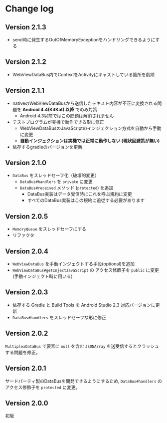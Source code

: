 # Change log

## Version 2.1.3
- send時に発生するOutOfMemoryExceptionをハンドリングできるようにする

## Version 2.1.2
- WebViewDataBus内でContextをActivityにキャストしている箇所を削除

## Version 2.1.1
- nativeのWebViewDataBusから送信したテキスト内容が不正に変換される問題を __Android 4.4(KitKat) 以降__ でのみ対策
  - Android 4.3以前ではこの問題は解消されません
- テストプログラムが実機で動作できる形に修正
  - WebViewDataBusのJavaScriptのインジェクション方式を自動から手動に変更
  - __自動インジェクションは実機では正常に動作しない (現状回避策が無い)__
- 依存するgradleのバージョンを更新

## Version 2.1.0
- `DataBus` をスレッドセーフ化（破壊的変更）
  - `DataBus#handlers` を `private` に変更
  - `DataBus#received` メソッド (`protected`) を追加
    - DataBus実装はデータ受信時にこれを呼ぶ規約に変更
	- すべてのDataBus実装はこの規約に追従する必要があります

## Version 2.0.5
- `MemoryQueue` をスレッドセーフにする
- リファクタ

## Version 2.0.4
- `WebViewDataBus` を手動インジェクトする手段(optional)を追加
- `WebViewDataBus#getInjectJavaScript` の アクセス修飾子を `public` に変更 (手動インジェクト時に用いる)

## Version 2.0.3
- 依存する Gradle と Build Tools を Android Studio 2.3 対応バージョンに更新
- `DataBus#handlers` をスレッドセーフな形に修正

## Version 2.0.2
`MultiplexDataBus` で要素に `null` を含む `JSONArray` を送受信するとクラッシュする問題を修正。

## Version 2.0.1
サードパーティ製のDataBusを開発できるようにするため, `DataBus#handlers` のアクセス修飾子を `protected` に変更。

## Version 2.0.0
初版
